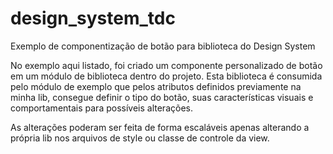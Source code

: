 # design_system_tdc
 Exemplo de componentização de botão para biblioteca do Design System

No exemplo aqui listado, foi criado um componente personalizado de botão em um módulo de biblioteca dentro do projeto. Esta biblioteca é consumida pelo módulo de exemplo que pelos atributos definidos previamente na minha lib, consegue definir o tipo do botão, suas características visuais e comportamentais para possíveis alterações.

As alterações poderam ser feita de forma escaláveis apenas alterando a própria lib nos arquivos de style ou classe de controle da view.



